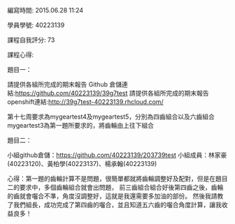 編寫時間: 2015.06.28 11:24

學員學號: 40223139

課程自我評分: 73

課程心得:

題目一：

請提供各組所完成的期末報告 Github 倉儲連結:https://github.com/40223139/39g7test
請提供各組所完成的期末報告 openshift連結:http://39g7test-40223139.rhcloud.com/

第十七周要求為mygeartest4及mygeartest5，分別為四齒組合以及六齒組合
mygeartest3為第一題所要求的，將齒輪由上往下組合

題目二：

小組github倉儲：https://github.com/40223139/203739test
小組成員：林家豪(40223120)、黃柏學(40223137)、楊承翰(40223139)


心得：第一題的齒輪計算不是問題，很簡單都就將齒輪調整好及配對，但是在題目二的要求中，多個齒輪組合就會出問題，
前三齒組合組合好後第四齒之後，齒輪的齒就會囓合不準，角度沒調整好，這就是我還需要多加油的部份。
然後我請教了我們組長，成功完成了第四齒的囓合，並且知道五六齒的囓合角度計算，讓我收益良多！


